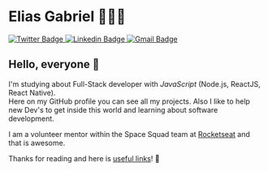 # Elias Gabriel 🧑🏻‍💻

<a href="https://twitter.com/EliasGcf">
  <img alt="Twitter Badge" src="https://img.shields.io/badge/-@EliasGcf-1ca0f1?style=flat-square&labelColor=1ca0f1&logo=twitter&logoColor=white&link=https://twitter.com/EliasGcf"/>
</a>
<a href="https://www.linkedin.com/in/eliasgcf/">
  <img alt="Linkedin Badge" src="https://img.shields.io/badge/-Elias%20Gabriel-blue?style=flat-square&logo=Linkedin&logoColor=white&link=https://www.linkedin.com/in/eliasgcf/"/>
</a>
<a href="mailto:eliasgabrielcf@gmail.com">
  <img alt="Gmail Badge" src="https://img.shields.io/badge/-eliasgabrielcf@gmail.com-c14438?style=flat-square&logo=Gmail&logoColor=white&link=mailto:eliasgabrielcf@gmail.com"/>
</a>

## Hello, everyone 👋

I'm studying about Full-Stack developer with _JavaScript_ (Node.js, ReactJS, React Native).<br/>
Here on my GitHub profile you can see all my projects. Also I like to help new Dev's to get inside this world and learning about software development.

I am a volunteer mentor within the Space Squad team at [Rocketseat](https://rocketseat.com.br/) and that is awesome.

Thanks for reading and here is [useful links](https://eliasgcf.github.io/linktree/)! 💜

